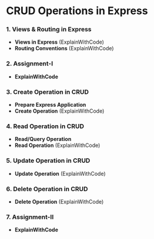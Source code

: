 # CRUD Operations in Express

### 1. Views & Routing in Express
- **Views in Express** (ExplainWithCode)
- **Routing Conventions** (ExplainWithCode)
### 2. Assignment-I
- **ExplainWithCode**
### 3. Create Operation in CRUD
- **Prepare Express Application**
- **Create Operation** (ExplainWithCode)
### 4. Read Operation in CRUD
- **Read/Query Operation**
- **Read Operation** (ExplainWithCode)
### 5. Update Operation in CRUD
- **Update Operation** (ExplainWithCode)
### 6. Delete Operation in CRUD
- **Delete Operation** (ExplainWithCode)
### 7. Assignment-II
- **ExplainWithCode**
